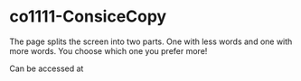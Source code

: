 # co1111-ConsiceCopy
The page splits the screen into two parts. One with less words and one with more words. You choose which one you prefer more!

Can be accessed at 
